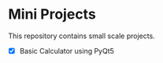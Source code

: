 # Mini Projects

This repository contains small scale projects.

- [x] Basic Calculator using PyQt5
